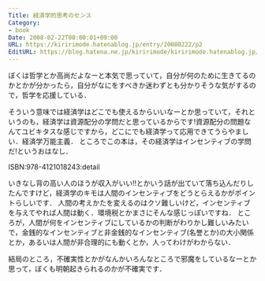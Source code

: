 ```yaml
---
Title: 経済学的思考のセンス
Category:
- book
Date: 2008-02-22T00:00:01+09:00
URL: https://kiririmode.hatenablog.jp/entry/20080222/p2
EditURL: https://blog.hatena.ne.jp/kiririmode/kiririmode.hatenablog.jp/atom/entry/8454420450078215448
---
```



ぼくは哲学とか高尚だよなーと本気で思っていて，自分が何のために生きてるのかとかが分かったら，自分がなにをすべきか迷わずとも分かりそうな気がするので，哲学を応援している．


そういう意味では経済学はどこでも使えるからいいなーとか思っていて，それというのも，経済学は資源配分の学問だと思っているからです!資源配分の問題なんてユビキタスな感じですから，どこにでも経済学って応用できてうらやましい．経済学万能主義．
ところでこの本は，その経済学はインセンティブの学問だ!というおはなし．

ISBN:978-4121018243:detail

いきなし背の高い人のほうが収入がいい!!とかいう話が出ていて落ち込んだりしたんですけど，経済学のキモは人間のインセンティブをどうとらえるかがポイントらしいです．
人間の考えかたを変えるのはクソ難しいけど，インセンティブを与えてやれば人間は動く．環境税とかまさにそんな感じっぽいですね．
ところが，人間が何をインセンティブにしているかの判断がわりかし難しいみたいで，金銭的なインセンティブと非金銭的なインセンティブ(名誉とか)の大小関係とか，あるいは人間が非合理的にも動くとか，人ってわけがわからない．


結局のところ，不確実性とかがなんかいろんなところで邪魔をしているなーとか思って，ぼくも明朝起きられるのかが不確実です．
